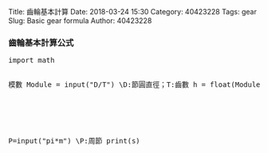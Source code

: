 Title: 齒輪基本計算
Date: 2018-03-24 15:30
Category: 40423228
Tags: gear
Slug: Basic gear formula
Author: 40423228

<!-- PELICAN_END_SUMMARY -->

<h3>齒輪基本計算公式</h3>
<pre class="brush: python">
import math

模數
Module = input("D/T") \\D:節圓直徑；T:齒數
h = float(Module)
######
P=input("pi*m") \\P:周節
print(s)
</pre>